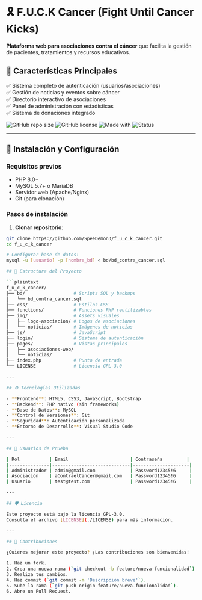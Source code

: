 # 🎗️ F.U.C.K Cancer (Fight Until Cancer Kicks)

**Plataforma web para asociaciones contra el cáncer** que facilita la gestión de pacientes, tratamientos y recursos educativos.

## 🌟 Características Principales

✅ Sistema completo de autenticación (usuarios/asociaciones)  
✅ Gestión de noticias y eventos sobre cáncer  
✅ Directorio interactivo de asociaciones  
✅ Panel de administración con estadísticas  
✅ Sistema de donaciones integrado  

![GitHub repo size](https://img.shields.io/github/repo-size/SpeeDemon3/f_u_c_k_cancer)
![GitHub license](https://img.shields.io/github/license/SpeeDemon3/f_u_c_k_cancer?color=blue)
![Made with](https://img.shields.io/badge/PHP-8.0+-purple)
![Status](https://img.shields.io/badge/status-en%20desarrollo-yellow)

---

## 🚀 Instalación y Configuración

### Requisitos previos
- PHP 8.0+
- MySQL 5.7+ o MariaDB
- Servidor web (Apache/Nginx)
- Git (para clonación)

### Pasos de instalación

1. **Clonar repositorio**:

```bash
git clone https://github.com/SpeeDemon3/f_u_c_k_cancer.git
cd f_u_c_k_cancer

# Configurar base de datos:
mysql -u [usuario] -p [nombre_bd] < bd/bd_contra_cancer.sql

## 📁 Estructura del Proyecto

```plaintext
f_u_c_k_cancer/
├── bd/                  # Scripts SQL y backups
│   └── bd_contra_cancer.sql
├── css/                 # Estilos CSS
├── functions/           # Funciones PHP reutilizables
├── img/                 # Assets visuales
│   ├── logo-asociacion/ # Logos de asociaciones
│   └── noticias/        # Imágenes de noticias
├── js/                  # JavaScript
├── login/               # Sistema de autenticación
├── pages/               # Vistas principales
│   ├── asociaciones-web/
│   └── noticias/
├── index.php            # Punto de entrada
└── LICENSE              # Licencia GPL-3.0

---

## ⚙️ Tecnologías Utilizadas

- **Frontend**: HTML5, CSS3, JavaScript, Bootstrap
- **Backend**: PHP nativo (sin frameworks)
- **Base de Datos**: MySQL
- **Control de Versiones**: Git
- **Seguridad**: Autenticación personalizada
- **Entorno de Desarrollo**: Visual Studio Code

---

## 👥 Usuarios de Prueba

| Rol           | Email                       | Contraseña         |
|---------------|-----------------------------|---------------------|
| Administrador | admin@gmail.com             | Password12345!6     |
| Asociación    | aContraelCancer@gmail.com   | Password12345!6     |
| Usuario       | test@test.com               | Password12345!6     |

---

## 🛡️ Licencia

Este proyecto está bajo la licencia GPL-3.0.  
Consulta el archivo [LICENSE](./LICENSE) para más información.

---

## 🤝 Contribuciones

¿Quieres mejorar este proyecto? ¡Las contribuciones son bienvenidas!

1. Haz un fork.
2. Crea una nueva rama (`git checkout -b feature/nueva-funcionalidad`).
3. Realiza tus cambios.
4. Haz commit (`git commit -m 'Descripción breve'`).
5. Sube la rama (`git push origin feature/nueva-funcionalidad`).
6. Abre un Pull Request.
